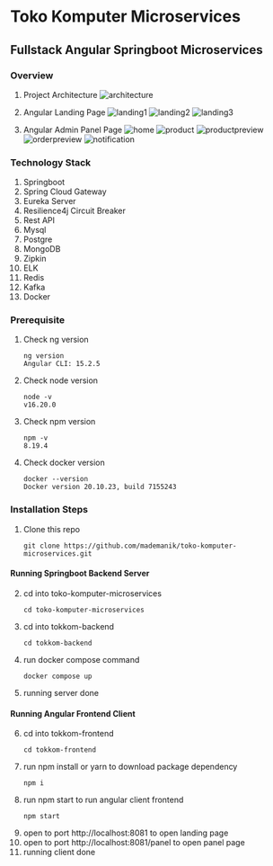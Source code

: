 # Toko Komputer Microservices
## Fullstack Angular Springboot Microservices

### Overview

1. Project Architecture
![architecture](https://i.postimg.cc/jSRxxpDm/microservices-tokkom.png) 

2. Angular Landing Page
![landing1](https://i.postimg.cc/HLBCknq7/landing1.png)
![landing2](https://i.postimg.cc/QtCZ9sDY/landing2.png)
![landing3](https://i.postimg.cc/Jh1L8Z2L/landing3.png)

3. Angular Admin Panel Page
![home](https://i.postimg.cc/wBV9R0mM/home.png)
![product](https://i.postimg.cc/Hnfm1NfZ/product.png)
![productpreview](https://i.postimg.cc/sDhy4Vht/product-preview.png)
![orderpreview](https://i.postimg.cc/BZy4F8XT/order-preview.png)
![notification](https://i.postimg.cc/cCKWjW5t/notification.png)

### Technology Stack
1. Springboot
2. Spring Cloud Gateway
3. Eureka Server
4. Resilience4j Circuit Breaker
5. Rest API
6. Mysql
7. Postgre
8. MongoDB
9. Zipkin
10. ELK
11. Redis
12. Kafka
13. Docker

### Prerequisite

1. Check ng version
   ```
   ng version
   Angular CLI: 15.2.5
   ```
2. Check node version
   ```
   node -v
   v16.20.0
   ```
3. Check npm version
   ```
   npm -v
   8.19.4
   ```
4. Check docker version
   ```
   docker --version
   Docker version 20.10.23, build 7155243
   ```

### Installation Steps

1. Clone this repo
   ```
   git clone https://github.com/mademanik/toko-komputer-microservices.git
   ```
   
#### Running Springboot Backend Server
2. cd into toko-komputer-microservices
   ```
   cd toko-komputer-microservices
   ```
3. cd into tokkom-backend
   ```
   cd tokkom-backend
   ```
4. run docker compose command
   ```
   docker compose up
   ```
5. running server done

#### Running Angular Frontend Client
6. cd into tokkom-frontend
   ```
   cd tokkom-frontend
   ```
7. run npm install or yarn to download package dependency
   ```
   npm i
   ```
8. run npm start to run angular client frontend
   ```
   npm start
   ```
9. open to port http://localhost:8081 to open landing page
10. open to port http://localhost:8081/panel to open panel page
11. running client done
